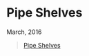 # Pipe Shelves
March, 2016

<blockquote class="imgur-embed-pub" lang="en" data-id="a/hWdXY">
  <a href="//imgur.com/hWdXY">Pipe Shelves</a>
</blockquote>
